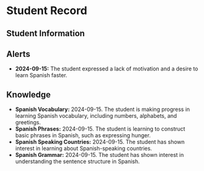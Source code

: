 # Student Record

## Student Information

## Alerts
- **2024-09-15:** The student expressed a lack of motivation and a desire to learn Spanish faster.

## Knowledge
- **Spanish Vocabulary:** 2024-09-15. The student is making progress in learning Spanish vocabulary, including numbers, alphabets, and greetings.
- **Spanish Phrases:** 2024-09-15. The student is learning to construct basic phrases in Spanish, such as expressing hunger.
- **Spanish Speaking Countries:** 2024-09-15. The student has shown interest in learning about Spanish-speaking countries.
- **Spanish Grammar:** 2024-09-15. The student has shown interest in understanding the sentence structure in Spanish.
